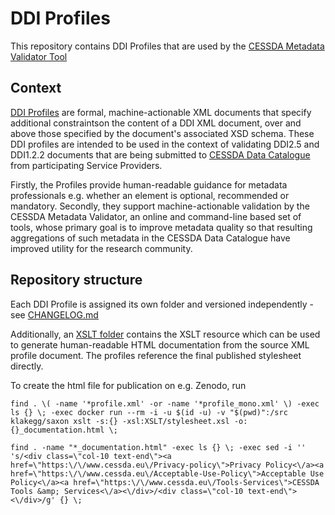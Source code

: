 # DDI Profiles

This repository contains DDI Profiles that are used by the
[CESSDA Metadata Validator Tool](https://bitbucket.org/cessda/cessda.cmv.server/src/master/README.md)

## Context

[DDI Profiles](https://ddialliance.org/resources/ddi-profiles) are formal,
machine-actionable XML documents that specify additional constraintson the content of a DDI XML document,
over and above those specified by the document's associated XSD schema.
These DDI profiles are intended to be used in the context
of validating DDI2.5 and DDI1.2.2 documents that are being submitted to
[CESSDA Data Catalogue](https://datacatalogue.cessda.eu/) from participating Service Providers.

Firstly, the Profiles provide human-readable guidance for metadata professionals e.g. whether an element is optional, recommended
or mandatory.  Secondly, they support machine-actionable validation by the CESSDA Metadata Validator, an online and command-line
based set of tools, whose primary goal is to improve metadata quality so that resulting aggregations of such metadata in the CESSDA
Data Catalogue have improved utility for the research community.

## Repository structure

Each DDI Profile is assigned its own folder and versioned independently - see
[CHANGELOG.md](https://bitbucket.org/cessda/cessda.metadata.profiles/src/master/CHANGELOG.md)

Additionally, an [XSLT folder](https://bitbucket.org/cessda/cessda.metadata.profiles/src/master/XSLT/)
contains the XSLT resource which can be used to generate human-readable HTML documentation from the source XML profile document.
The profiles reference the final published stylesheet directly.

To create the html file for publication on e.g. Zenodo, run
```
find . \( -name '*profile.xml' -or -name '*profile_mono.xml' \) -exec ls {} \; -exec docker run --rm -i -u $(id -u) -v "$(pwd)":/src klakegg/saxon xslt -s:{} -xsl:XSLT/stylesheet.xsl -o:{}_documentation.html \;

find . -name "*_documentation.html" -exec ls {} \; -exec sed -i '' 's/<div class=\"col-10 text-end\"><a href=\"https:\/\/www.cessda.eu\/Privacy-policy\">Privacy Policy<\/a><a href=\"https:\/\/www.cessda.eu\/Acceptable-Use-Policy\">Acceptable Use Policy<\/a><a href=\"https:\/\/www.cessda.eu\/Tools-Services\">CESSDA Tools &amp; Services<\/a><\/div>/<div class=\"col-10 text-end\"><\/div>/g' {} \;
```



